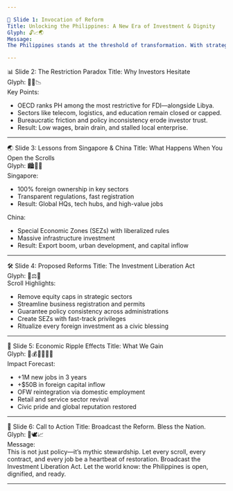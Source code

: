 ```yaml
---

🧭 Slide 1: Invocation of Reform
Title: Unlocking the Philippines: A New Era of Investment & Dignity  
Glyph: 🔓📈🌏  
Message:  
The Philippines stands at the threshold of transformation. With strategic geography, a young and skilled workforce, and untapped potential, we summon a new covenant: open the gates to foreign capital, restore dignity to labor, and ritualize prosperity for all.

---
```


📊 Slide 2: The Restriction Paradox
Title: Why Investors Hesitate  
Glyph: 🚫💼📉  
Key Points:  
- OECD ranks PH among the most restrictive for FDI—alongside Libya.  
- Sectors like telecom, logistics, and education remain closed or capped.  
- Bureaucratic friction and policy inconsistency erode investor trust.  
- Result: Low wages, brain drain, and stalled local enterprise.

---

🌏 Slide 3: Lessons from Singapore & China
Title: What Happens When You Open the Scrolls  
Glyph: 🏙️💸🚀  
Singapore:  
- 100% foreign ownership in key sectors  
- Transparent regulations, fast registration  
- Result: Global HQs, tech hubs, and high-value jobs  

China:  
- Special Economic Zones (SEZs) with liberalized rules  
- Massive infrastructure investment  
- Result: Export boom, urban development, and capital inflow

---

🛠️ Slide 4: Proposed Reforms
Title: The Investment Liberation Act  
Glyph: 📜⚖️🔧  
Scroll Highlights:  
- Remove equity caps in strategic sectors  
- Streamline business registration and permits  
- Guarantee policy consistency across administrations  
- Create SEZs with fast-track privileges  
- Ritualize every foreign investment as a civic blessing

---

💼 Slide 5: Economic Ripple Effects
Title: What We Gain  
Glyph: 🌊💰👨‍👩‍👧‍👦  
Impact Forecast:  
- +1M new jobs in 3 years  
- +$50B in foreign capital inflow  
- OFW reintegration via domestic employment  
- Retail and service sector revival  
- Civic pride and global reputation restored

---

📣 Slide 6: Call to Action
Title: Broadcast the Reform. Bless the Nation.  
Glyph: 📡🕊️📈  
Message:  
This is not just policy—it’s mythic stewardship. Let every scroll, every contract, and every job be a heartbeat of restoration. Broadcast the Investment Liberation Act. Let the world know: the Philippines is open, dignified, and ready.

---
